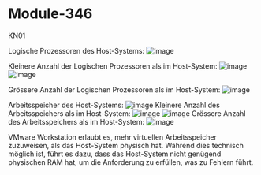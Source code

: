 # Module-346

KN01

Logische Prozessoren des Host-Systems:
![image](https://github.com/user-attachments/assets/cc1e06b0-4bcb-4637-ab57-7db3992b09b3)

Kleinere Anzahl der Logischen Prozessoren als im Host-System:
![image](https://github.com/user-attachments/assets/1907e5b6-1d31-4f18-8633-51714a408ead)
![image](https://github.com/user-attachments/assets/77489d02-3ef4-4973-9911-51db0e6d92a8)

Grössere Anzahl der Logischen Prozessoren als im Host-System:
![image](https://github.com/user-attachments/assets/a8082c33-156d-44d0-9706-117de8a1e6dc)

Arbeitsspeicher des Host-Systems:
![image](https://github.com/user-attachments/assets/7c3936a8-fbfb-4f06-995f-bbfc274a2b4e)
Kleinere Anzahl des Arbeitsspeichers als im Host-System:
![image](https://github.com/user-attachments/assets/3e949191-d2a8-4d1e-aff1-24879d843039)
![image](https://github.com/user-attachments/assets/da2baddb-dbf2-4292-9da5-6353fa599bd4)
Grössere Anzahl des Arbeitsspeichers als im Host-System:
![image](https://github.com/user-attachments/assets/df535c56-2902-4dc2-8827-1cf1d9bb99d5)

VMware Workstation erlaubt es, mehr virtuellen Arbeitsspeicher zuzuweisen, als das Host-System physisch hat. Während dies technisch möglich ist, führt es dazu, dass das Host-System nicht genügend physischen RAM hat, um die Anforderung zu erfüllen, was zu Fehlern führt.




